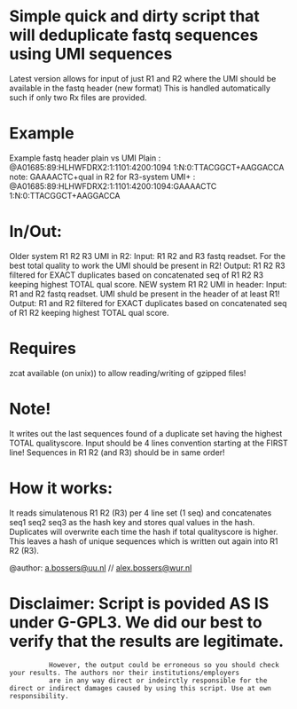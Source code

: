 # Simple quick and dirty script that will deduplicate fastq sequences using UMI sequences

  Latest version allows for input of just R1 and R2 where the UMI should be available in the fastq header (new format)
  This is handled automatically such if only two Rx files are provided.

# Example
 Example fastq header plain vs UMI
      Plain : @A01685:89:HLHWFDRX2:1:1101:4200:1094 1:N:0:TTACGGCT+AAGGACCA     
              note: GAAAACTC+qual in R2 for R3-system
      UMI+  : @A01685:89:HLHWFDRX2:1:1101:4200:1094:GAAAACTC 1:N:0:TTACGGCT+AAGGACCA


# In/Out:
   Older system R1 R2 R3 UMI in R2:
      Input: R1 R2 and R3 fastq readset. For the best total quality to work the UMI should be present in R2!
      Output: R1 R2 R3 filtered for EXACT duplicates based on concatenated seq of R1 R2 R3 keeping highest TOTAL qual score.
   NEW system R1 R2 UMI in header:
      Input: R1 and R2 fastq readset. UMI shuld be present in the header of at least R1!
      Output: R1 and R2 filtered for EXACT duplicates based on concatenated seq of R1 R2 keeping highest TOTAL qual score.


# Requires 
   zcat available (on unix)) to allow reading/writing of gzipped files!


# Note! 
   It writes out the last sequences found of a duplicate set having the highest TOTAL qualityscore.
   Input should be 4 lines convention starting at the FIRST line! 
   Sequences in R1 R2 (and R3) should be in same order!
 

# How it works: 
   It reads simulatenous R1 R2 (R3) per 4 line set (1 seq) and concatenates seq1 seq2 seq3 as 
   the hash key and stores qual values in the hash. Duplicates will overwrite each time the hash if total qualityscore is higher.
   This leaves a hash of unique sequences which is written out again into R1 R2 (R3).


@author: a.bossers@uu.nl // alex.bossers@wur.nl


# Disclaimer:  Script is povided AS IS under G-GPL3. We did our best to verify that the results are legitimate.
              However, the output could be erroneous so you should check your results. The authors nor their institutions/employers 
              are in any way direct or indeirctly responsible for the direct or indirect damages caused by using this script. Use at own responsibility.

